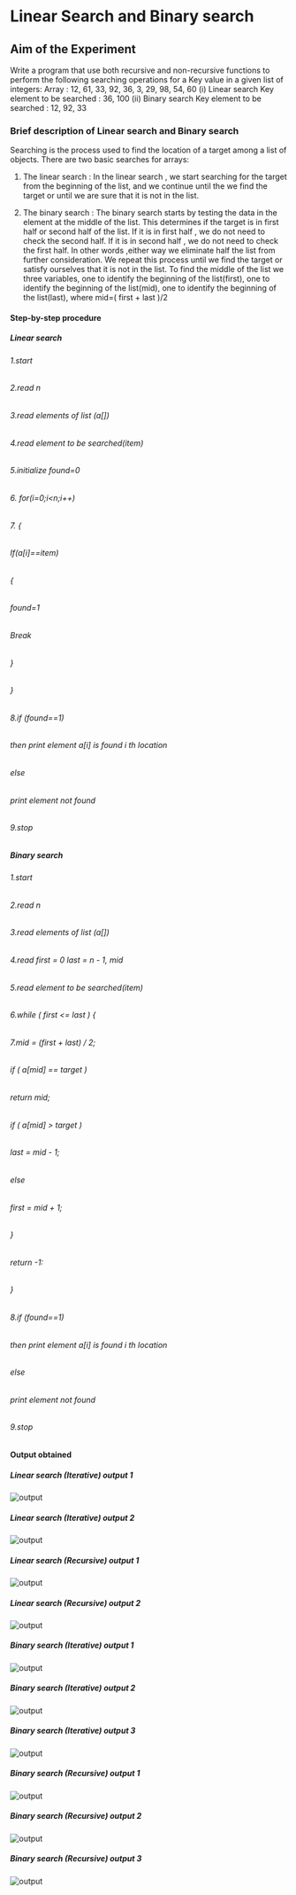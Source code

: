#  Linear Search and Binary search


## Aim of the Experiment
Write a program that use both recursive and non-recursive functions to perform the following searching operations for a Key value in a given list of integers:
Array : 12, 61, 33, 92, 36, 3, 29, 98, 54, 60
(i) Linear search
Key element to be searched : 36, 100
(ii) Binary search
Key element to be searched : 12, 92, 33


### Brief description of Linear search and Binary search
Searching is the process used to find the location of a target among a list of objects.
There are two basic searches for arrays:
1. The linear search : In the linear search , we start searching for the target from the
   beginning of the list, and we continue until the we find the target or
   until we are sure that it is not in the list.

2. The binary search : The binary search starts by testing the data in the element at the middle of the list. 
   This determines if the target is in first half or second half of the list.
   If it is in first half , we do not need to check the second half.
   If it is in second half , we do not need to check the first half.
   In other words ,either way we eliminate half the list from further consideration.
   We repeat this process until we find the target or satisfy ourselves
   that it is not in the list. 
   To find the middle of the list we three variables,
   one to identify the beginning of the list(first),
   one to identify the beginning of the list(mid),
   one to identify the beginning of the list(last),
   where mid=( first + last )/2
   

#### Step-by-step procedure
##### Linear search
###### 1.start
###### 2.read n
###### 3.read elements of list (a[])
###### 4.read element to be searched(item)
###### 5.initialize found=0
###### 6. for(i=0;i<n;i++)
###### 7. {
###### If(a[i]==item)
###### {
###### found=1
###### Break
###### }
###### }
###### 8.if (found==1)
###### then print element a[i] is found i th location
###### else
###### print element not found
###### 9.stop

##### Binary search
###### 1.start
###### 2.read n
###### 3.read elements of list (a[])
###### 4.read first = 0 last = n - 1,  mid
###### 5.read element to be searched(item)
###### 6.while ( first <= last ) {
###### 7.mid = (first + last) / 2;
###### if ( a[mid] == target )
###### return mid;
###### if ( a[mid] > target )
###### last = mid - 1;
###### else
###### first = mid + 1;
###### }
###### return -1:
###### }
###### 8.if (found==1)
###### then print element a[i] is found i th location
###### else
###### print element not found
###### 9.stop

#### Output obtained
##### Linear search (Iterative) output 1
![output](linearsearchiterativeoutput1.png)
##### Linear search (Iterative) output 2
![output](linearsearchiterativeoutput2.png)
##### Linear search (Recursive) output 1
![output](linearsearchrecursiveoutput1.png)
##### Linear search (Recursive) output 2
![output](linearsearchrecursiveoutput2.png)
##### Binary search (Iterative) output 1
![output](binarysearchiterativeoutput1.png)
##### Binary search (Iterative) output 2
![output](binarysearchiterativeoutput2.png)
##### Binary search (Iterative) output 3
![output](binarysearchiterativeoutput3.png)
##### Binary search (Recursive) output 1
![output](binarysearchrecursiveoutput1.png)
##### Binary search (Recursive) output 2
![output](binarysearchrecursiveoutput2.png)
##### Binary search (Recursive) output 3
![output](binarysearchrecursiveoutput3.png)

